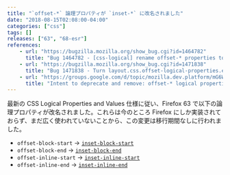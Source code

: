 ```yaml
---
title: "`offset-*` 論理プロパティが `inset-*` に改名されました"
date: "2018-08-15T02:08:00-04:00"
categories: ["css"]
tags: []
releases: ["63", "68-esr"]
references:
    - url: "https://bugzilla.mozilla.org/show_bug.cgi?id=1464782"
      title: "Bug 1464782 - [css-logical] rename offset-* properties to inset-block-start, inset-block-end, inset-inline-start and inset-inline-end"
    - url: "https://bugzilla.mozilla.org/show_bug.cgi?id=1471838"
      title: "Bug 1471838 - Turn layout.css.offset-logical-properties.enabled off by default"
    - url: "https://groups.google.com/d/topic/mozilla.dev.platform/mG6Wpz5C2PM/discussion"
      title: "Intent to deprecate and remove: offset-* logical properties."
---
```

最新の CSS Logical Properties and Values 仕様に従い、Firefox 63 で以下の論理プロパティが改名されました。これらは今のところ Firefox にしか実装されておらず、まだ広く使われていないことから、この変更は移行期間なしに行われました。

* `offset-block-start` → [`inset-block-start`](https://developer.mozilla.org/docs/Web/CSS/inset-block-start)
* `offset-block-end` → [`inset-block-end`](https://developer.mozilla.org/docs/Web/CSS/inset-block-end)
* `offset-inline-start` → [`inset-inline-start`](https://developer.mozilla.org/docs/Web/CSS/inset-inline-start)
* `offset-inline-end` → [`inset-inline-end`](https://developer.mozilla.org/docs/Web/CSS/inset-inline-end)
